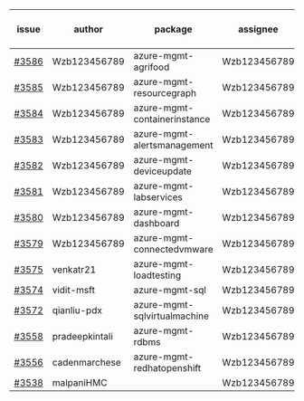 | issue | author | package | assignee | bot advice | created date of issue | target release date | date from target |
| ------ | ------ | ------ | ------ | ------ | ------ | ------ | :-----: |
| [#3586](https://github.com/Azure/sdk-release-request/issues/3586) | Wzb123456789 | azure-mgmt-agrifood | Wzb123456789 | new issue. | 12-26 | 01-27 |  |
| [#3585](https://github.com/Azure/sdk-release-request/issues/3585) | Wzb123456789 | azure-mgmt-resourcegraph | Wzb123456789 |  | 12-26 | 01-27 |  |
| [#3584](https://github.com/Azure/sdk-release-request/issues/3584) | Wzb123456789 | azure-mgmt-containerinstance | Wzb123456789 |  | 12-26 | 01-27 |  |
| [#3583](https://github.com/Azure/sdk-release-request/issues/3583) | Wzb123456789 | azure-mgmt-alertsmanagement | Wzb123456789 |  | 12-26 | 01-27 |  |
| [#3582](https://github.com/Azure/sdk-release-request/issues/3582) | Wzb123456789 | azure-mgmt-deviceupdate | Wzb123456789 |  | 12-26 | 01-27 |  |
| [#3581](https://github.com/Azure/sdk-release-request/issues/3581) | Wzb123456789 | azure-mgmt-labservices | Wzb123456789 |  | 12-26 | 01-27 |  |
| [#3580](https://github.com/Azure/sdk-release-request/issues/3580) | Wzb123456789 | azure-mgmt-dashboard | Wzb123456789 |  | 12-26 | 01-27 |  |
| [#3579](https://github.com/Azure/sdk-release-request/issues/3579) | Wzb123456789 | azure-mgmt-connectedvmware | Wzb123456789 |  | 12-26 | 01-27 |  |
| [#3575](https://github.com/Azure/sdk-release-request/issues/3575) | venkatr21 | azure-mgmt-loadtesting | Wzb123456789 |  | 12-22 | 01-27 |  |
| [#3574](https://github.com/Azure/sdk-release-request/issues/3574) | vidit-msft | azure-mgmt-sql | Wzb123456789 |  | 12-20 | 01-27 |  |
| [#3572](https://github.com/Azure/sdk-release-request/issues/3572) | qianliu-pdx | azure-mgmt-sqlvirtualmachine | Wzb123456789 |  | 12-17 | 01-27 |  |
| [#3558](https://github.com/Azure/sdk-release-request/issues/3558) | pradeepkintali | azure-mgmt-rdbms | Wzb123456789 | new comment. | 12-13 | 01-27 |  |
| [#3556](https://github.com/Azure/sdk-release-request/issues/3556) | cadenmarchese | azure-mgmt-redhatopenshift | Wzb123456789 |  | 12-09 | 01-27 |  |
| [#3538](https://github.com/Azure/sdk-release-request/issues/3538) | malpaniHMC |  | Wzb123456789 |  | 12-06 |  | 0 |
